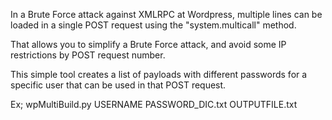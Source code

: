 

In a Brute Force attack against XMLRPC at Wordpress, multiple lines can be loaded in a single POST request using the "system.multicall" method.

That allows you to simplify a Brute Force attack, and avoid some IP restrictions by POST request number.

This simple tool creates a list of payloads with different passwords for a specific user that can be used in that POST request.

Ex;
wpMultiBuild.py USERNAME PASSWORD_DIC.txt OUTPUTFILE.txt
